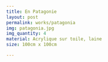```yaml
---
title: En Patagonie
layout: post
permalink: works/patagonia
img: patagonia.jpg
img_quantity: 4
material: Acrylique sur toile, laine
size: 100cm x 100cm

---
```

